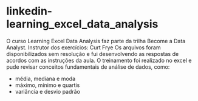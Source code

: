# linkedin-learning_excel_data_analysis

O curso Learning Excel Data Analysis faz parte da trilha Become a Data Analyst. Instrutor dos exercícios: Curt Frye
Os arquivos foram disponibilizados sem resolução e fui desenvolvendo as respostas de acordos com as instruções da aula. O treinamento foi realizado no excel e pude revisar conceitos fundamentais de análise de dados, como:
- média, mediana e moda
- máximo, mínimo e quartis
- variância e desvio padrão
